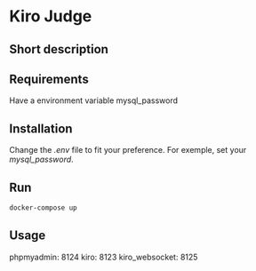 # Kiro Judge

## Short description

## Requirements

Have a environment variable mysql_password

## Installation

Change the *.env* file to fit your preference.
For exemple, set your *mysql_password*.

## Run

```sh
docker-compose up
```

## Usage

phpmyadmin: 8124
kiro: 8123
kiro_websocket: 8125
